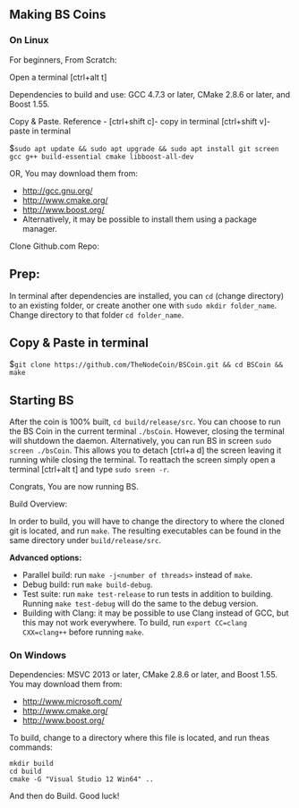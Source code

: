 ## Making BS Coins #

### On Linux

For beginners, From Scratch:

Open a terminal [ctrl+alt t]

Dependencies to build and use: GCC 4.7.3 or later, CMake 2.8.6 or later, and Boost 1.55.

Copy & Paste.  Reference -   [ctrl+shift c]- copy in terminal    [ctrl+shift v]- paste in terminal

$`sudo apt update && sudo apt upgrade && sudo apt install git screen gcc g++ build-essential cmake libboost-all-dev`

OR, You may download them from:

* http://gcc.gnu.org/
* http://www.cmake.org/
* http://www.boost.org/
* Alternatively, it may be possible to install them using a package manager.

Clone Github.com Repo:

## Prep: #
In terminal after dependencies are installed, you can `cd` (change directory) to an existing folder, or create another one with `sudo mkdir folder_name`. Change directory to that folder `cd folder_name`.

## Copy & Paste in terminal
$`git clone https://github.com/TheNodeCoin/BSCoin.git && cd BSCoin && make`

## Starting BS #
After the coin is 100% built, `cd build/release/src`.
You can choose to run the BS Coin in the current terminal `./bsCoin`.  However, closing the terminal will shutdown the daemon.  Alternatively, you can run BS in screen `sudo screen ./bsCoin`.  This allows you to detach [ctrl+a d] the screen leaving it running while closing the terminal.  To reattach the screen simply open a terminal [ctrl+alt t] and type `sudo sreen -r`.

Congrats, You are now running BS.

Build Overview:

In order to build, you will have to change the directory to where the cloned git is located, and run `make`. The resulting executables can be found in the same directory under `build/release/src`.

**Advanced options:**

* Parallel build: run `make -j<number of threads>` instead of `make`.
* Debug build: run `make build-debug`.
* Test suite: run `make test-release` to run tests in addition to building. Running `make test-debug` will do the same to the debug version.
* Building with Clang: it may be possible to use Clang instead of GCC, but this may not work everywhere. To build, run `export CC=clang CXX=clang++` before running `make`.

### On Windows
Dependencies: MSVC 2013 or later, CMake 2.8.6 or later, and Boost 1.55. You may download them from:

* http://www.microsoft.com/
* http://www.cmake.org/
* http://www.boost.org/

To build, change to a directory where this file is located, and run theas commands: 
```
mkdir build
cd build
cmake -G "Visual Studio 12 Win64" ..
```

And then do Build.
Good luck!
